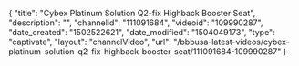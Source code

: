 {
    "title": "Cybex Platinum Solution Q2-fix Highback Booster Seat",
    "description": "",
    "channelid": "111091684",
    "videoid": "109990287",
    "date_created": "1502522621",
    "date_modified": "1504049173",
    "type": "captivate",
    "layout": "channelVideo",
    "url": "\/bbbusa-latest-videos\/cybex-platinum-solution-q2-fix-highback-booster-seat\/111091684-109990287"
}